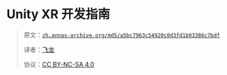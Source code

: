 # Unity XR 开发指南

> 原文：[`zh.annas-archive.org/md5/a5bc7963c54920c0d3fd1b03386c7bdf`](https://zh.annas-archive.org/md5/a5bc7963c54920c0d3fd1b03386c7bdf)
> 
> 译者：[飞龙](https://github.com/wizardforcel)
> 
> 协议：[CC BY-NC-SA 4.0](http://creativecommons.org/licenses/by-nc-sa/4.0/)